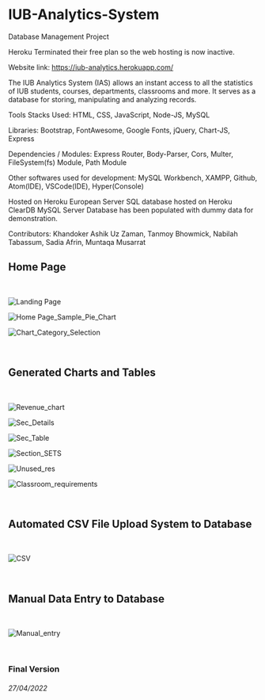 # IUB-Analytics-System
Database Management Project

Heroku Terminated their free plan so the web hosting is now inactive.

Website link: https://iub-analytics.herokuapp.com/

The IUB Analytics System (IAS) allows an instant access to all the statistics of IUB students, courses, departments, classrooms and more.
It serves as a database for storing, manipulating and analyzing records.

Tools Stacks Used: HTML, CSS, JavaScript, Node-JS, MySQL

Libraries: Bootstrap, FontAwesome, Google Fonts, jQuery, Chart-JS, Express

Dependencies / Modules: Express Router, Body-Parser, Cors, Multer, FileSystem(fs) Module, Path Module

Other softwares used for development: MySQL Workbench, XAMPP, Github, Atom(IDE), VSCode(IDE), Hyper(Console)

Hosted on Heroku European Server
SQL database hosted on Heroku ClearDB MySQL Server
Database has been populated with dummy data for demonstration.

Contributors: Khandoker Ashik Uz Zaman, Tanmoy Bhowmick, Nabilah Tabassum, Sadia Afrin, Muntaqa Musarrat


<h2>Home Page</h2><br />


![Landing Page](/public/screenshots/1.png?raw=true "Landing Page")

![Home Page_Sample_Pie_Chart](/public/screenshots/2.png?raw=true "Sample Pie Chart")

![Chart_Category_Selection](/public/screenshots/3.png?raw=true "Chart Categories")


<br /><h2>Generated Charts and Tables</h2><br />


![Revenue_chart](/public/screenshots/4.png?raw=true "Revenue Chart")

![Sec_Details](/public/screenshots/5.png?raw=true "Section Details Chart")

![Sec_Table](/public/screenshots/6.png?raw=true "Section Details Table")

![Section_SETS](/public/screenshots/7.png?raw=true "Section Analysis for SETS")

![Unused_res](/public/screenshots/8.png?raw=true "Unused Resources Analysis")

![Classroom_requirements](/public/screenshots/9.png?raw=true "Analysis of Classroom Requirements")


<br /><h2>Automated CSV File Upload System to Database</h2><br />


![CSV](/public/screenshots/10.png?raw=true "Automated CSV Upload")


<br /><h2>Manual Data Entry to Database</h2><br />


![Manual_entry](/public/screenshots/11.png?raw=true "Manual Data Entry To Database")

<br /><h3>Final Version</h3>
<h6>27/04/2022</h6>
